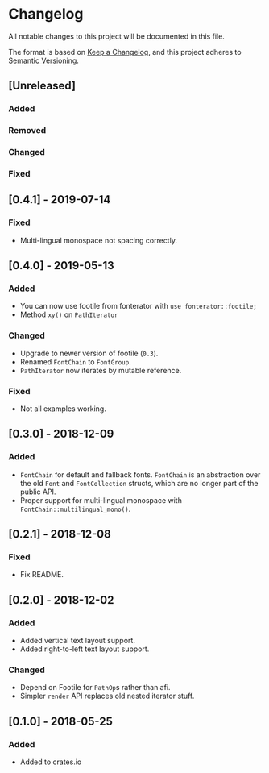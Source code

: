 # Changelog
All notable changes to this project will be documented in this file.

The format is based on [Keep a Changelog](https://keepachangelog.com/en/1.0.0/),
and this project adheres to [Semantic Versioning](https://free.plopgrizzly.com/semver/).

## [Unreleased]
### Added
### Removed
### Changed
### Fixed

## [0.4.1] - 2019-07-14
### Fixed
- Multi-lingual monospace not spacing correctly.

## [0.4.0] - 2019-05-13
### Added
- You can now use footile from fonterator with `use fonterator::footile;`
- Method `xy()` on `PathIterator`

### Changed
- Upgrade to newer version of footile (`0.3`).
- Renamed `FontChain` to `FontGroup`.
- `PathIterator` now iterates by mutable reference.

### Fixed
- Not all examples working.

## [0.3.0] - 2018-12-09
### Added
- `FontChain` for default and fallback fonts.  `FontChain` is an abstraction over the old `Font` and `FontCollection` structs, which are no longer part of the public API.
- Proper support for multi-lingual monospace with `FontChain::multilingual_mono()`.

## [0.2.1] - 2018-12-08
### Fixed
- Fix README.

## [0.2.0] - 2018-12-02
### Added
- Added vertical text layout support.
- Added right-to-left text layout support.

### Changed
- Depend on Footile for `PathOp`s rather than afi.
- Simpler `render` API replaces old nested iterator stuff.

## [0.1.0] - 2018-05-25
### Added
- Added to crates.io
